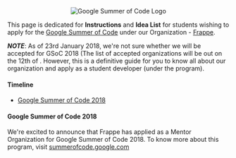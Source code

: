 <div align="center">
  <img src="http://i.imgur.com/mu6FKzO.png" alt="Google Summer of Code Logo"/>
</div>

This page is dedicated for **Instructions** and **Idea List** for students wishing to apply for the [Google Summer of Code](https://summerofcode.withgoogle.com) under our Organization - [Frappe](https://frappe.io).

***NOTE***: As of 23rd January 2018, we're not sure whether we will be accepted for GSoC 2018 (The list of accepted organizations will be out on the 12th of . However, this is a definitive guide for you to know all about our organization and apply as a student developer (under the program).

#### Timeline
* [Google Summer of Code 2018](#google-summer-of-code-2017)

#### Google Summer of Code 2018
We're excited to announce that Frappe has applied as a Mentor Organization for Google Summer of Code 2018. To know more about this program, visit [summerofcode.google.com](https://summerofcode.withgoogle.com/)